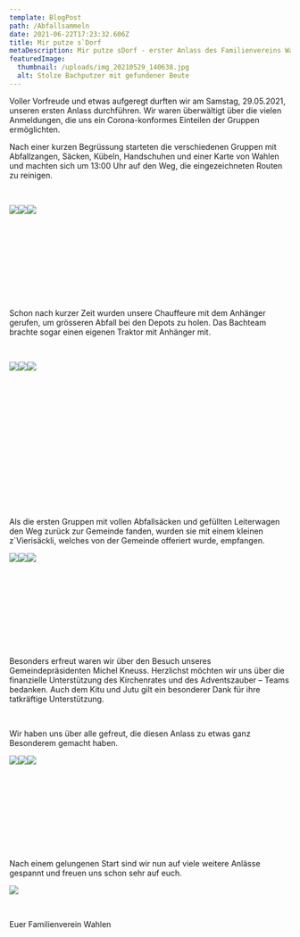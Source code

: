 ```yaml
---
template: BlogPost
path: /Abfallsammeln
date: 2021-06-22T17:23:32.606Z
title: Mir putze s`Dorf
metaDescription: Mir putze sDorf - erster Anlass des Familienvereins Wahlen
featuredImage:
  thumbnail: /uploads/img_20210529_140638.jpg
  alt: Stolze Bachputzer mit gefundener Beute
---
```

Voller Vorfreude und etwas aufgeregt durften wir am Samstag, 29.05.2021, unseren ersten Anlass durchführen. Wir waren überwältigt über die vielen Anmeldungen, die uns ein Corona-konformes Einteilen der Gruppen ermöglichten. 

Nach einer kurzen Begrüssung starteten die verschiedenen Gruppen mit Abfallzangen, Säcken, Kübeln, Handschuhen und einer Karte von Wahlen und machten sich um 13:00 Uhr auf den Weg, die eingezeichneten Routen zu reinigen.

 

![](blob:https://familienverein-wahlen.netlify.app/d050fe42-8323-4da4-9d59-76b6ac843c66)![](blob:https://familienverein-wahlen.netlify.app/90e345e3-6f60-4fdc-82cd-62d62a588e02)![](blob:https://familienverein-wahlen.netlify.app/52d024a4-06f2-4a50-9c4a-0393fcd80ad4)

 

 

 

 

 

Schon nach kurzer Zeit wurden unsere Chauffeure mit dem Anhänger gerufen, um grösseren Abfall bei den Depots zu holen. Das Bachteam brachte sogar einen eigenen Traktor mit Anhänger mit.

 

![](blob:https://familienverein-wahlen.netlify.app/4adb7a9b-c1bd-4df1-9bd7-88a90082553c)![](blob:https://familienverein-wahlen.netlify.app/8716d98b-c4e3-41bc-b176-f248632565bc)![](blob:https://familienverein-wahlen.netlify.app/c2ee48cd-469f-47db-9a2e-ed0d0ea08857)

 

 

 

 

 

 

 

 

Als die ersten Gruppen mit vollen Abfallsäcken und gefüllten Leiterwagen den Weg zurück zur Gemeinde fanden, wurden sie mit einem kleinen z`Vierisäckli, welches von der Gemeinde offeriert wurde, empfangen. 

![](blob:https://familienverein-wahlen.netlify.app/753b336b-c51e-45c4-86ea-8501a7c4f366)![](blob:https://familienverein-wahlen.netlify.app/a1fd2dcb-abce-465f-864b-058a4fc968dd)![](blob:https://familienverein-wahlen.netlify.app/0db99307-f8e5-4763-bc5f-4ec6a4422520)

 

 

 

 

 

Besonders erfreut waren wir über den Besuch unseres Gemeindepräsidenten Michel Kneuss. Herzlichst möchten wir uns über die finanzielle Unterstützung des Kirchenrates und des Adventszauber – Teams bedanken. Auch dem Kitu und Jutu gilt ein besonderer Dank für ihre tatkräftige Unterstützung. 

 

Wir haben uns über alle gefreut, die diesen Anlass zu etwas ganz Besonderem gemacht haben.

![](blob:https://familienverein-wahlen.netlify.app/cefeb165-e243-4a1c-bd3e-9ccbe4115a8a)![](blob:https://familienverein-wahlen.netlify.app/2f83b1b2-129d-4e16-8514-be6c05da0489)![](blob:https://familienverein-wahlen.netlify.app/f304cff3-d6fa-4e23-bd97-582fbf4658ed)

 

 

 

 

 

Nach einem gelungenen Start sind wir nun auf viele weitere Anlässe gespannt und freuen uns schon sehr auf euch.

![](blob:https://familienverein-wahlen.netlify.app/4ba86d90-caab-4c82-a225-dfeb01bf7faa)

 

Euer Familienverein Wahlen
